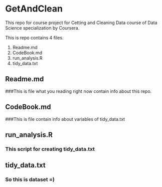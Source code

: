 # GetAndClean

This repo for course project for Cetting and Cleaning Data course of Data Science specialization by Coursera.

This is repo contains 4 files.
1. Readme.md
2. CodeBook.md
3. run_analysis.R
4. tidy_data.txt

## Readme.md

###This is file what you reading right now contain info about this repo.

## CodeBook.md

###This is file contain info about variables of tidy_data.txt

## run_analysis.R

### This script for creating tidy_data.txt

## tidy_data.txt

### So this is dataset =)
